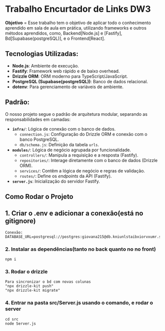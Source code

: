 # Trabalho Encurtador de Links DW3
**Objetivo** = Esse trabalho tem o objetivo de aplicar todo o conhecimento aprendido em sala de aula em prática, utilizando frameworks e outros métodos aprendidos, como, Backend[Node.js] e [Fastify], Bd[Supabase(postgreSQL)], e o Frontend[React].

## Tecnologias Utilizadas:

* **Node.js**: Ambiente de execução.
* **Fastify**: Framework web rápido e de baixo overhead.
* **Drizzle ORM**: ORM moderno para TypeScript/JavaScript.
* **PostgreSQL (Supabase(postgreSQL))**: Banco de dados relacional.
* **dotenv**: Para gerenciamento de variáveis de ambiente.

## Padrão:
O nosso projeto segue o padrão de arquitetura modular, separando as responsabilidades em camadas:

* **`infra/`**: Lógica de conexão com o banco de dados.
    * `connection.js`: Configuração do Drizzle ORM e conexão com o banco PostgreSQL.
    * `db/schema.js`: Definição da tabela `urls`.
* **`modules/`**: Lógica de negócio agrupada por funcionalidade.
    * `controllers/`: Manipula a requisição e a resposta (Fastify).
    * `repositories/`: Interage diretamente com o banco de dados (Drizzle ORM).
    * `services/`: Contêm a lógica de negócio e regras de validação.
    * `routes/`: Define os *endpoints* da API (Fastify).
* **`server.js`**: Inicialização do servidor Fastify.

## Como Rodar o Projeto
  ## 1. Criar o .env e adicionar a conexão(está no gitignore)
    Conexão: DATABASE_URL=postgresql://postgres:giovana215@db.kniunlstaibxiorvxumr.supabase.co:5432/postgres


  ### 2. Instalar as dependências(tanto no back quanto no no front)
    npm i

  ### 3. Rodar o drizzle
    Para sincronizar o bd com novas colunas 
    "npx drizzle-kit push"
    "npx drizzle-kit migrate"

  ### 4. Entrar na pasta src/Server.js usando o comando, e rodar o server
    cd src
    node Server.js
